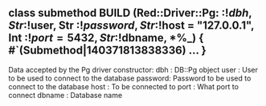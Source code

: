 class submethod BUILD (Red::Driver::Pg: :$!dbh, Str :$!user, Str :$!password, Str :$!host = "127.0.0.1", Int :$!port = 5432, Str :$!dbname, *%_) { #`(Submethod|140371813838336) ... }
--------------------------------------------------------------------------------------------------------------------------------------------------------------------------------------

Data accepted by the Pg driver constructor: dbh : DB::Pg object user : User to be used to connect to the database password: Password to be used to connect to the database host : To be connected to port : What port to connect dbname : Database name

